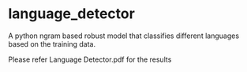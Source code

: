 # language_detector
A python ngram based robust model that classifies different languages based on the training data.

Please refer Language Detector.pdf for the results
